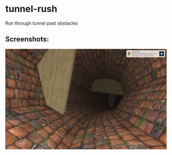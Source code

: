 # tunnel-rush
Run through tunnel past obstacles

## Screenshots:
<img src="https://github.com/ramkishore07s/tunnel-rush/blob/master/game.png?raw=true"></img>
